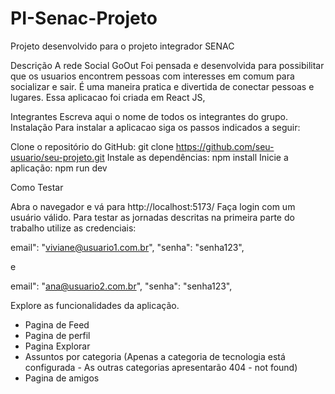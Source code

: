 # PI-Senac-Projeto
Projeto desenvolvido para o projeto integrador SENAC

Descrição
A rede Social GoOut Foi pensada e desenvolvida para possibilitar que os usuarios encontrem pessoas com interesses em comum para socializar e sair.
É uma maneira pratica e divertida de conectar pessoas e lugares.
Essa aplicacao foi criada em React JS, 

Integrantes
Escreva aqui o nome de todos os integrantes do grupo.
Instalação
Para instalar a aplicacao siga os passos indicados a seguir:

Clone o repositório do GitHub: git clone https://github.com/seu-usuario/seu-projeto.git
Instale as dependências: npm install
Inicie a aplicação: npm run dev

Como Testar

Abra o navegador e vá para http://localhost:5173/
Faça login com um usuário válido.
Para testar as jornadas descritas na primeira parte do trabalho utilize as credenciais:

email": "viviane@usuario1.com.br",
"senha": "senha123",

e

email": "ana@usuario2.com.br",
"senha": "senha123",




Explore as funcionalidades da aplicação.

- Pagina de Feed
- Pagina de perfil
- Pagina Explorar
- Assuntos por categoria
(Apenas a categoria de tecnologia está configurada - As outras categorias apresentarão 404 - not found)
- Pagina de amigos



